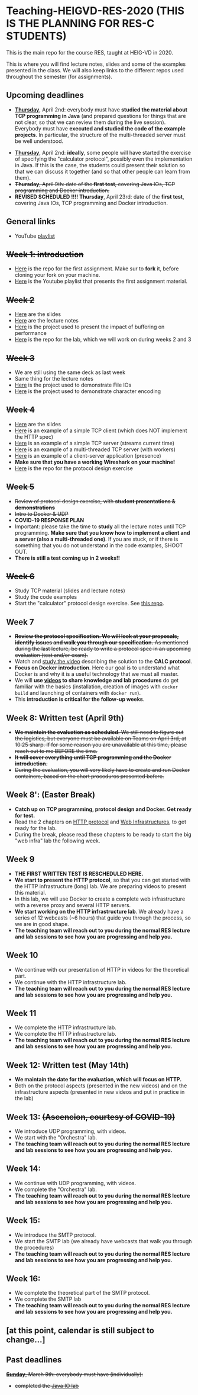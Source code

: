 # Teaching-HEIGVD-RES-2020 (THIS IS THE PLANNING FOR RES-C STUDENTS)
This is the main repo for the course RES, taught at HEIG-VD in 2020. 

This is where you will find lecture notes, slides and some of the examples presented in the class. We will also keep links to the different repos used throughout the semester (for assignments).

## Upcoming deadlines

* <u>**Thursday**</u>, April 2nd: everybody must have **studied the material about TCP programming in Java** (and prepared questions for things that are not clear, so that we can review them during the live session). Everybody must have **executed and studied the code of the example projects**. In particular, the structure of the multi-threaded server must be well understood.
- <u>**Thursday**</u>, April 2nd: **ideally**, some people will have started the exercise of specifying the "calculator protocol", possibly even the implementation in Java. If this is the case, the students could present their solution so that we can discuss it together (and so that other people can learn from them).
- ~~**Thursday**, April 9th: date of the **first test**, covering Java IOs, TCP programming and Docker introduction.~~
- **REVISED SCHEDULED !!!! Thursday**, April 23rd: date of the **first test**, covering Java IOs, TCP programming and Docker introduction.


## General links

- YouTube [playlist](https://www.youtube.com/playlist?list=PLfKkysTy70Qa1IYbV9Xndojc7L-T4keF-)

## ~~Week 1: introduction~~

* [Here](https://github.com/SoftEng-HEIGVD/Teaching-HEIGVD-RES-2020-Chill) is the repo for the first assignment. Make sur to **fork** it, before cloning your fork on your machine.
* [Here](https://www.youtube.com/playlist?list=PLfKkysTy70QaN-uez0K4UpSpVUbt8ETpk) is  the Youtube playlist that presents the first assignment material.

## ~~Week 2~~

* [Here](https://github.com/SoftEng-HEIGVD/Teaching-HEIGVD-RES-2020/blob/master/slides/01-JavaIOs.pdf) are the slides
* [Here](https://github.com/SoftEng-HEIGVD/Teaching-HEIGVD-RES-2020/blob/master/lectures/01-Lecture1-JavaIOs.md) are the lecture notes
* [Here](https://github.com/SoftEng-HEIGVD/Teaching-HEIGVD-RES-2020/tree/master/examples/01-BufferedIOBenchmark/BufferedIOBenchmark) is the project used to present the impact of buffering on performance
* [Here](https://github.com/SoftEng-HEIGVD/Teaching-HEIGVD-RES-2020-Labo-Java-IO) is the repo for the lab, which we will work on during weeks 2 and 3

## ~~Week 3~~

* We are still using the same deck as last week
* Same thing for the lecture notes
* [Here](https://github.com/SoftEng-HEIGVD/Teaching-HEIGVD-RES-2020/tree/master/examples/02-FileIOExample/FileIOExample) is the project used to demonstrate File IOs
* [Here](https://github.com/SoftEng-HEIGVD/Teaching-HEIGVD-RES-2020/tree/master/examples/03-CharacterIODemo/CharacterIODemo) is the project used to demonstrate character encoding

## ~~Week 4~~

* [Here](https://github.com/SoftEng-HEIGVD/Teaching-HEIGVD-RES-2020/blob/master/slides/02-TcpProgramming.pdf) are the slides
* [Here](https://github.com/SoftEng-HEIGVD/Teaching-HEIGVD-RES-2020/tree/master/examples/05-DumbHttpClient/DumbHttpClient) is an example of a simple TCP client (which does NOT implement the HTTP spec)
* [Here](https://github.com/SoftEng-HEIGVD/Teaching-HEIGVD-RES-2020/tree/master/examples/04-StreamingTimeServer/StreamingTimeServer) is an example of a simple TCP server (streams current time)
* [Here](https://github.com/SoftEng-HEIGVD/Teaching-HEIGVD-RES-2020/tree/master/examples/07-TcpServers/TcpServers) is an example of a multi-threaded TCP server (with workers)
* [Here](https://github.com/SoftEng-HEIGVD/Teaching-HEIGVD-RES-2020/tree/master/examples/06-PresenceApplication/PresenceApplication) is an example of a client-server application (presence)
* **Make sure that you have a working Wireshark on your machine!**
* [Here](https://github.com/SoftEng-HEIGVD/Teaching-HEIGVD-RES-2020-Exercise-Protocol-Design) is the repo for the protocol design exercise

## ~~Week 5~~

* ~~Review of protocol design exercise, with **student presentations & demonstrations**~~
* ~~Intro to Docker & UDP~~
* **COVID-19 RESPONSE PLAN**
* Important: please take the time to **study** all the lecture notes until TCP programming. **Make sure that you know how to implement a client and a server (also a multi-threaded one)**. If you are stuck, or if there is something that you do not understand in the code examples, SHOOT OUT.
* **There is still a test coming up in 2 weeks!!**

## ~~Week 6~~

* Study TCP material (slides and lecture notes)
* Study the code examples
* Start the "calculator" protocol design exercise. See [this repo](https://github.com/SoftEng-HEIGVD/Teaching-HEIGVD-RES-2020-Exercise-Protocol-Design).

## Week 7

* ~~**Review the protocol specification. We will look at your proposals, identify issues and walk you through our specification.** As mentioned during the last lecture, be ready to write a protocol spec in an upcoming evaluation (test and/or exam).~~
* Watch and [study the video](https://www.youtube.com/watch?v=95GwsyiSMXI&list=PLfKkysTy70QaSEH6AqwIzVqHJKId73sqR&index=2&t=1s) describing the solution to the **CALC protocol**.
* **Focus on Docker introduction**. Here our goal is to understand what Docker is and why it is a useful technology that we must all master. 
* We will **use [videos](https://www.youtube.com/playlist?list=PLfKkysTy70QbseGZcVbpTXhas2xrXKk61) to share knowledge and lab procedures** do get familiar with the basics (installation, creation of images with `docker build` and launching of containers with `docker run`).
* This **introduction is critical for the follow-up weeks**.

## Week 8: Written test (April 9th)

* ~~**We maintain the evaluation as scheduled**. We still need to figure out the logistics, but everyone must be available on Teams on April 3rd, at 10:25 sharp. If for some reason you are unavailable at this time, please reach out to me BEFORE the time.~~
* ~~**It will cover everything until TCP programming and the Docker introduction.**~~
* ~~During the evaluation, you will very likely have to create and run Docker containers, based on the short procedures presented before.~~

## Week 8': (Easter Break)

* **Catch up on TCP programming, protocol design and Docker. Get ready for test.**
* Read the 2 chapters on [HTTP protocol](https://github.com/SoftEng-HEIGVD/Teaching-HEIGVD-RES-2020/blob/master/lectures/04-Lecture4-HTTP.md) and [Web Infrastructures](https://github.com/SoftEng-HEIGVD/Teaching-HEIGVD-RES-2020/blob/master/lectures/05-Lecture5-WebInfrastructure.md), to get ready for the lab.
* During the break, please read these chapters to be ready to start the big "web infra" lab the following week.

## Week 9

* **THE FIRST WRITTEN TEST IS RESCHEDULED HERE.**
* **We start to present the HTTP protocol**, so that you can get started with the HTTP infrastructure (long) lab. We are preparing videos to present this material.
* In this lab, we will use Docker to create a complete web infrastructure with a reverse proxy and several HTTP servers.
* **We start working on the HTTP infrastructure lab**. We already have a series of 12 webcasts (~6 hours) that guide you through the process, so we are in good shape.
* **The teaching team will reach out to you during the normal RES lecture and lab sessions to see how you are progressing and help you.**

## Week 10

* We continue with our presentation of HTTP in videos for the theoretical part.
* We continue with the HTTP infrastructure lab.
* **The teaching team will reach out to you during the normal RES lecture and lab sessions to see how you are progressing and help you.**

## Week 11

* We complete the HTTP infrastructure lab.
* We complete the HTTP infrastructure lab.
* **The teaching team will reach out to you during the normal RES lecture and lab sessions to see how you are progressing and help you.**

## Week 12: Written test (May 14th)

* **We maintain the date for the evaluation, which will focus on HTTP.** 
* Both on the protocol aspects (presented in the new videos) and on the infrastructure aspects (presented in new videos and put in practice in the lab)

## Week 13: ~~(Ascencion, courtesy of COVID-19)~~

* We introduce UDP programming, with videos.
* We start with the "Orchestra" lab.
* **The teaching team will reach out to you during the normal RES lecture and lab sessions to see how you are progressing and help you.**

## Week 14:

* We continue with UDP programming, with videos.
* We complete the "Orchestra" lab.
* **The teaching team will reach out to you during the normal RES lecture and lab sessions to see how you are progressing and help you.**

## Week 15:

* We introduce the SMTP protocol.
* We start the SMTP lab (we already have webcasts that walk you through the procedures)
* **The teaching team will reach out to you during the normal RES lecture and lab sessions to see how you are progressing and help you.**

## Week 16:

* We complete the theoretical part of the SMTP protocol.
* We complete the SMTP lab
* **The teaching team will reach out to you during the normal RES lecture and lab sessions to see how you are progressing and help you.**



## [at this point, calendar is still subject to change...]



## Past deadlines

~~<u>**Sunday**</u>, March 8th: everybody must have (individually):~~

- ~~completed the [Java IO lab](https://github.com/SoftEng-HEIGVD/Teaching-HEIGVD-RES-2020-Labo-Java-IO)~~
